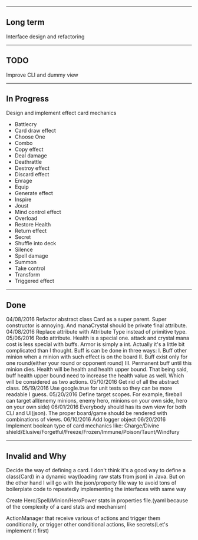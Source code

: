 ----------
Long term
----------
Interface design and refactoring


----
TODO
----
Improve CLI and dummy view

-----------
In Progress
-----------
Design and implement effect card mechanics

- Battlecry
- Card draw effect
- Choose One
- Combo
- Copy effect
- Deal damage
- Deathrattle
- Destroy effect
- Discard effect
- Enrage
- Equip
- Generate effect
- Inspire
- Joust
- Mind control effect
- Overload
- Restore Health
- Return effect
- Secret
- Shuffle into deck
- Silence
- Spell damage
- Summon
- Take control
- Transform
- Triggered effect



----
Done
----
04/08/2016 Refactor abstract class Card as a super parent. Super constructor is annoying. And manaCrystal should be private final attribute.
04/08/2016 Replace attribute with Attribute Type instead of primitive type.
05/06/2016 Redo attribute. Health is a special one. attack and crystal mana cost is less special with buffs. Armor is simply a int.
Actually it's a little bit complicated than I thought. Buff is can be done in three ways:
I. Buff other minion when a minion with such effect is on the board
II. Buff exist only for one round(either your round or opponent round)
III. Permanent buff until this minion dies.
Health will be health and health upper bound. That being said, buff health upper bound need to increase the health value as well.
Which will be considered as two actions.
05/10/2016 Get rid of all the abstract class.
05/19/2016 Use google.true for unit tests so they can be more readable I guess.
05/20/2016 Define target scopes. For example, fireball can target all(enemy minions, enemy hero, minions on your own side, hero on your own side)
06/01/2016 Everybody should has its own view for both CLI and UI(json). The proper board/game should be rendered with combinations of views.
06/10/2016 Add logger object
06/20/2016 Implement boolean type of card mechanics like: Charge/Divine shield/Elusive/Forgetful/Freeze/Frozen/Immune/Poison/Taunt/Windfury


---------------
Invalid and Why
---------------
Decide the way of defining a card. I don't think it's a good way to define a class(Card) in a dynamic way(loading raw stats from json) in Java. But on the other hand
I will go with the json/property file way to avoid tons of boilerplate code to repeatedly implementing the interfaces with same way

Create Hero/Spell/Minion/HeroPower stats in properties file.(yaml because of the complexity of a card stats and mechanism)

ActionManager that receive various of actions and trigger them conditionally, or trigger other conditional actions, like secrets(Let's implement it first)
